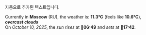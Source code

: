 
자동으로 추가된 텍스트입니다.

<!--START_SECTION:weather:moscow-->
Currently in **Moscow** (RU), the weather is: **11.3°C** (feels like **10.6°C**), ***overcast clouds***<br/>
On *October 10, 2025*, the *sun rises* at 🌅**06:49** and *sets* at 🌇**17:42**.
<!--END_SECTION:weather-->
